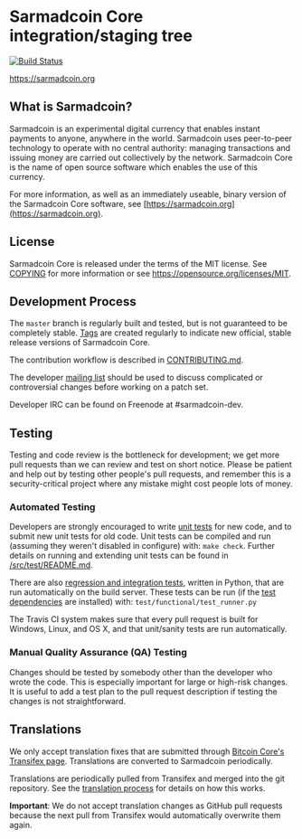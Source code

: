 Sarmadcoin Core integration/staging tree
=====================================

[![Build Status](https://travis-ci.org/sarmadcoin-project/sarmadcoin.svg?branch=master)](https://travis-ci.org/sarmadcoin-project/sarmadcoin)

https://sarmadcoin.org

What is Sarmadcoin?
----------------

Sarmadcoin is an experimental digital currency that enables instant payments to
anyone, anywhere in the world. Sarmadcoin uses peer-to-peer technology to operate
with no central authority: managing transactions and issuing money are carried
out collectively by the network. Sarmadcoin Core is the name of open source
software which enables the use of this currency.

For more information, as well as an immediately useable, binary version of
the Sarmadcoin Core software, see [https://sarmadcoin.org](https://sarmadcoin.org).

License
-------

Sarmadcoin Core is released under the terms of the MIT license. See [COPYING](COPYING) for more
information or see https://opensource.org/licenses/MIT.

Development Process
-------------------

The `master` branch is regularly built and tested, but is not guaranteed to be
completely stable. [Tags](https://github.com/sarmadcoin-project/sarmadcoin/tags) are created
regularly to indicate new official, stable release versions of Sarmadcoin Core.

The contribution workflow is described in [CONTRIBUTING.md](CONTRIBUTING.md).

The developer [mailing list](https://groups.google.com/forum/#!forum/sarmadcoin-dev)
should be used to discuss complicated or controversial changes before working
on a patch set.

Developer IRC can be found on Freenode at #sarmadcoin-dev.

Testing
-------

Testing and code review is the bottleneck for development; we get more pull
requests than we can review and test on short notice. Please be patient and help out by testing
other people's pull requests, and remember this is a security-critical project where any mistake might cost people
lots of money.

### Automated Testing

Developers are strongly encouraged to write [unit tests](src/test/README.md) for new code, and to
submit new unit tests for old code. Unit tests can be compiled and run
(assuming they weren't disabled in configure) with: `make check`. Further details on running
and extending unit tests can be found in [/src/test/README.md](/src/test/README.md).

There are also [regression and integration tests](/test), written
in Python, that are run automatically on the build server.
These tests can be run (if the [test dependencies](/test) are installed) with: `test/functional/test_runner.py`

The Travis CI system makes sure that every pull request is built for Windows, Linux, and OS X, and that unit/sanity tests are run automatically.

### Manual Quality Assurance (QA) Testing

Changes should be tested by somebody other than the developer who wrote the
code. This is especially important for large or high-risk changes. It is useful
to add a test plan to the pull request description if testing the changes is
not straightforward.

Translations
------------

We only accept translation fixes that are submitted through [Bitcoin Core's Transifex page](https://www.transifex.com/projects/p/bitcoin/).
Translations are converted to Sarmadcoin periodically.

Translations are periodically pulled from Transifex and merged into the git repository. See the
[translation process](doc/translation_process.md) for details on how this works.

**Important**: We do not accept translation changes as GitHub pull requests because the next
pull from Transifex would automatically overwrite them again.
